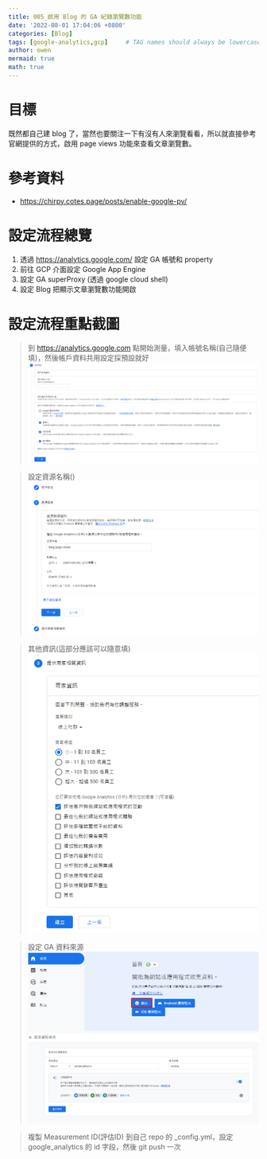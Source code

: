 ```yaml
---
title: 005_啟用 Blog 的 GA 紀錄瀏覽數功能
date: '2022-08-01 17:04:06 +0800'
categories: [Blog]
tags: [google-analytics,gcp]     # TAG names should always be lowercase
author: owen
mermaid: true
math: true
---
```


# 目標
既然都自己建 blog 了，當然也要關注一下有沒有人來瀏覽看看，所以就直接參考官網提供的方式，啟用 page views 功能來查看文章瀏覽數。

# 參考資料
- <https://chirpy.cotes.page/posts/enable-google-pv/>

# 設定流程總覽
1. 透過 <https://analytics.google.com/> 設定 GA 帳號和 property
2. 前往 GCP 介面設定 Google App Engine
3. 設定 GA superProxy (透過 google cloud shell)
4. 設定 Blog 把顯示文章瀏覽數功能開啟

# 設定流程重點截圖

> 到 <https://analytics.google.com> 點開始測量，填入帳號名稱(自己隨便填)，然後帳戶資料共用設定採預設就好
![](/commons/image/20220801/000_page-views.png)

> 設定資源名稱()
![](/commons/image/20220801/001_page-views.png)

> 其他資訊(這部分應該可以隨意填)
![](/commons/image/20220801/002_page-views.png)

> 設定 GA 資料來源
![](/commons/image/20220801/003_page-views.png)
![](/commons/image/20220801/004_page-views.png)

> 複製 Measurement ID(評估ID) 到自己 repo 的 _config.yml，設定 google_analytics 的 id 字段，然後 git push 一次